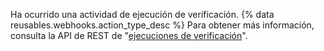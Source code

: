 Ha ocurrido una actividad de ejecución de verificación. {% data reusables.webhooks.action_type_desc %} Para obtener más información, consulta la API de REST de "[ejecuciones de verificación](/rest/reference/checks#runs)".
